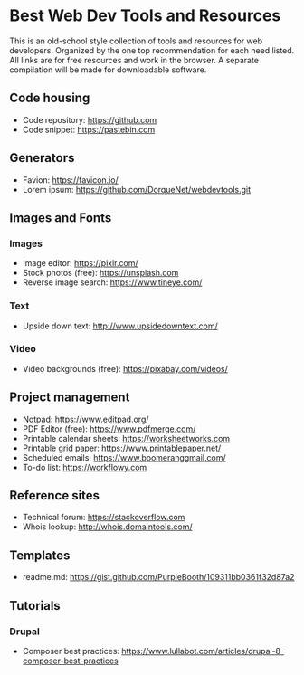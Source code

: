 # Best Web Dev Tools and Resources
This is an old-school style collection of tools and resources for web developers. Organized by the one top recommendation for each need listed. All links are for free resources and work in the browser. A separate compilation will be made for downloadable software.

## Code housing
* Code repository: https://github.com
* Code snippet: https://pastebin.com

## Generators
* Favion: https://favicon.io/
* Lorem ipsum: https://github.com/DorqueNet/webdevtools.git

## Images and Fonts
### Images
* Image editor: https://pixlr.com/
* Stock photos (free): https://unsplash.com
* Reverse image search: https://www.tineye.com/

### Text
* Upside down text: http://www.upsidedowntext.com/

### Video
* Video backgrounds (free): https://pixabay.com/videos/

## Project management
* Notpad: https://www.editpad.org/
* PDF Editor (free): https://www.pdfmerge.com/
* Printable calendar sheets: https://worksheetworks.com
* Printable grid paper: https://www.printablepaper.net/
* Scheduled emails: https://www.boomeranggmail.com/
* To-do list: https://workflowy.com

## Reference sites
* Technical forum: https://stackoverflow.com
* Whois lookup: http://whois.domaintools.com/

## Templates
* readme.md: https://gist.github.com/PurpleBooth/109311bb0361f32d87a2

## Tutorials
### Drupal
* Composer best practices: https://www.lullabot.com/articles/drupal-8-composer-best-practices
